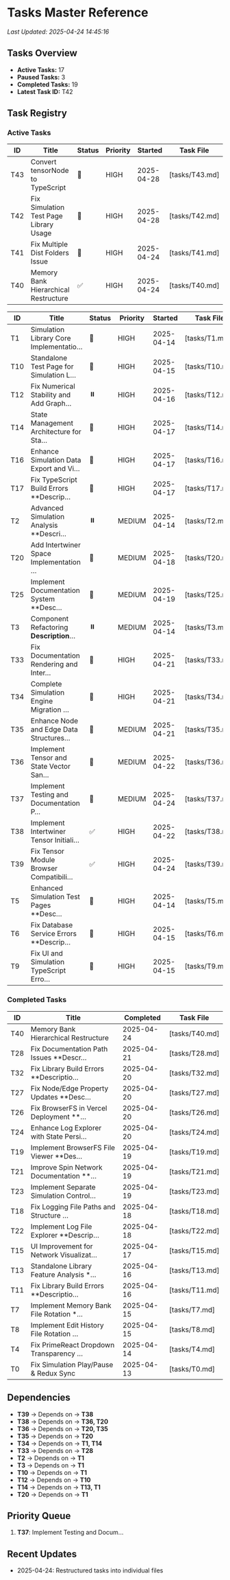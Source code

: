 # Tasks Master Reference
*Last Updated: 2025-04-24 14:45:16*

## Tasks Overview
- **Active Tasks:** 17
- **Paused Tasks:** 3
- **Completed Tasks:** 19
- **Latest Task ID:** T42

## Task Registry
### Active Tasks
| ID | Title | Status | Priority | Started | Task File |
|----|-------|--------|----------|---------|-----------|
| T43 | Convert tensorNode to TypeScript | 🔄 | HIGH | 2025-04-28 | [tasks/T43.md] |
| T42 | Fix Simulation Test Page Library Usage | 🔄 | HIGH | 2025-04-28 | [tasks/T42.md] |
| T41 | Fix Multiple Dist Folders Issue | 🔄 | HIGH | 2025-04-24 | [tasks/T41.md] |
| T40 | Memory Bank Hierarchical Restructure | ✅ | HIGH | 2025-04-24 | [tasks/T40.md] |

| ID | Title | Status | Priority | Started | Task File |
|----|-------|--------|----------|---------|-----------|
| T1 | Simulation Library Core Implementatio… | 🔄 | HIGH | 2025-04-14 | [tasks/T1.md] |
| T10 | Standalone Test Page for Simulation L… | 🔄 | HIGH | 2025-04-15 | [tasks/T10.md] |
| T12 | Fix Numerical Stability and Add Graph… | ⏸️ | HIGH | 2025-04-16 | [tasks/T12.md] |
| T14 | State Management Architecture for Sta… | 🔄 | HIGH | 2025-04-17 | [tasks/T14.md] |
| T16 | Enhance Simulation Data Export and Vi… | 🔄 | HIGH | 2025-04-17 | [tasks/T16.md] |
| T17 | Fix TypeScript Build Errors **Descrip… | 🔄 | HIGH | 2025-04-17 | [tasks/T17.md] |
| T2 | Advanced Simulation Analysis **Descri… | ⏸️ | MEDIUM | 2025-04-14 | [tasks/T2.md] |
| T20 | Add Intertwiner Space Implementation … | 🔄 | MEDIUM | 2025-04-18 | [tasks/T20.md] |
| T25 | Implement Documentation System **Desc… | 🔄 | MEDIUM | 2025-04-19 | [tasks/T25.md] |
| T3 | Component Refactoring **Description**… | ⏸️ | MEDIUM | 2025-04-14 | [tasks/T3.md] |
| T33 | Fix Documentation Rendering and Inter… | 🔄 | HIGH | 2025-04-21 | [tasks/T33.md] |
| T34 | Complete Simulation Engine Migration … | 🔄 | HIGH | 2025-04-21 | [tasks/T34.md] |
| T35 | Enhance Node and Edge Data Structures… | 🔄 | MEDIUM | 2025-04-21 | [tasks/T35.md] |
| T36 | Implement Tensor and State Vector San… | 🔄 | MEDIUM | 2025-04-22 | [tasks/T36.md] |
| T37 | Implement Testing and Documentation P… | 🔄 | MEDIUM | 2025-04-24 | [tasks/T37.md] |
| T38 | Implement Intertwiner Tensor Initiali… | ✅ | HIGH | 2025-04-22 | [tasks/T38.md] |
| T39 | Fix Tensor Module Browser Compatibili… | ✅ | HIGH | 2025-04-24 | [tasks/T39.md] |
| T5 | Enhanced Simulation Test Pages **Desc… | 🔄 | HIGH | 2025-04-14 | [tasks/T5.md] |
| T6 | Fix Database Service Errors **Descrip… | 🔄 | HIGH | 2025-04-15 | [tasks/T6.md] |
| T9 | Fix UI and Simulation TypeScript Erro… | 🔄 | HIGH | 2025-04-15 | [tasks/T9.md] |

### Completed Tasks
| ID | Title | Completed | Task File |
|----|-------|-----------|-----------|
| T40 | Memory Bank Hierarchical Restructure | 2025-04-24 | [tasks/T40.md] |
| T28 | Fix Documentation Path Issues **Descr… | 2025-04-21 | [tasks/T28.md] |
| T32 | Fix Library Build Errors **Descriptio… | 2025-04-20 | [tasks/T32.md] |
| T27 | Fix Node/Edge Property Updates **Desc… | 2025-04-20 | [tasks/T27.md] |
| T26 | Fix BrowserFS in Vercel Deployment **… | 2025-04-20 | [tasks/T26.md] |
| T24 | Enhance Log Explorer with State Persi… | 2025-04-20 | [tasks/T24.md] |
| T19 | Implement BrowserFS File Viewer **Des… | 2025-04-19 | [tasks/T19.md] |
| T21 | Improve Spin Network Documentation **… | 2025-04-19 | [tasks/T21.md] |
| T23 | Implement Separate Simulation Control… | 2025-04-19 | [tasks/T23.md] |
| T18 | Fix Logging File Paths and Structure … | 2025-04-18 | [tasks/T18.md] |
| T22 | Implement Log File Explorer **Descrip… | 2025-04-18 | [tasks/T22.md] |
| T15 | UI Improvement for Network Visualizat… | 2025-04-17 | [tasks/T15.md] |
| T13 | Standalone Library Feature Analysis *… | 2025-04-16 | [tasks/T13.md] |
| T11 | Fix Library Build Errors **Descriptio… | 2025-04-16 | [tasks/T11.md] |
| T7 | Implement Memory Bank File Rotation *… | 2025-04-15 | [tasks/T7.md] |
| T8 | Implement Edit History File Rotation … | 2025-04-15 | [tasks/T8.md] |
| T4 | Fix PrimeReact Dropdown Transparency … | 2025-04-14 | [tasks/T4.md] |
| T0 | Fix Simulation Play/Pause & Redux Sync | 2025-04-13 | [tasks/T0.md] |

## Dependencies
- **T39** → Depends on → **T38**
- **T38** → Depends on → **T36, T20**
- **T36** → Depends on → **T20, T35**
- **T35** → Depends on → **T20**
- **T34** → Depends on → **T1, T14**
- **T33** → Depends on → **T28**
- **T2** → Depends on → **T1**
- **T3** → Depends on → **T1**
- **T10** → Depends on → **T1**
- **T12** → Depends on → **T10**
- **T14** → Depends on → **T13, T1**
- **T20** → Depends on → **T1**

## Priority Queue
1. **T37**: Implement Testing and Docum...

## Recent Updates
- 2025-04-24: Restructured tasks into individual files